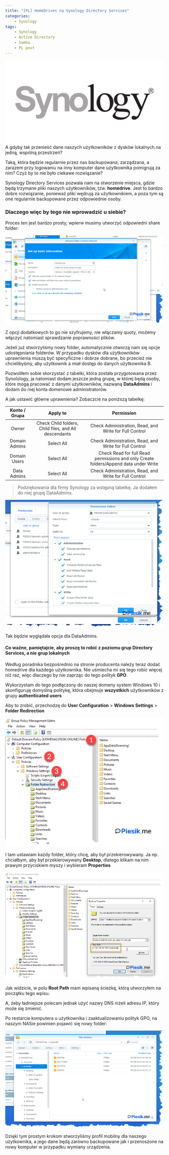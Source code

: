 ```yaml
---
title: "[PL] HomeDrives na Synology Directory Services"
categories:
    - Synology
tags:
    - Synology
    - Active Directory
    - Samba
    - PL post
---
```

!["[PL] HomeDrives na Synology Directory Services"](/assets/images/top_images/SynologyTOP.jpg)A gdyby tak przenieść dane naszych użytkowników z dysków lokalnych na jedną, wspólną przestrzeń? 

Taką, która będzie regularnie przez nas backupowana, zarządzana, a zarazem przy logowaniu na inny komputer dane użytkownika pomigrują za nim? Czyż by to nie było ciekawe rozwiązanie? 

Synology Directory Services pozwala nam na stworzenie miejsca, gdzie będą trzymane pliki naszych użytkowników, tzw. **homedrive**. Jest to bardzo dobre rozwiązanie, ponieważ pliki wędrują za użytkownikiem, a poza tym są one regularnie backupowane przez odpowiednie osoby. 

### Dlaczego więc by tego nie wprowadzić u siebie?

Proces ten jest bardzo prosty, wpierw musimy utworzyć odpowiedni share folder:

!["[PL] HomeDrives na Synology Directory Services"](/assets/images/posts/Synology-AD-HomeDrives/01.png)

Z opcji dodatkowych to go nie szyfrujemy, nie włączamy quoty, możemy włączyć natomiast sprawdzanie poprawności plików.

Jeżeli już stworzyliśmy nowy folder, automatycznie otworzą nam się opcje udostępniania folderów. W przypadku dysków dla użytkowników uprawnienia muszą być specyficzne i dobrze dobrane, bo przecież nie chcielibyśmy, aby użytkownik a miał dostęp do danych użytkownika B.

Pozwoliłem sobie skorzystać z tabelki, która została przygotowana przez Synolology, ja natomiast dodam jeszcze jedną grupę, w której będą osoby, które mogą pracować z danymi użytkowników, nazwaną **DataAdmins** i dodam do niej konta domenowe administratorów.

A jak ustawić główne uprawnienia? Zobaczcie na poniższą tabelkę:

| Konto / Grupa | Apply to | Permission |
|:-------------:|:--------------------------------------------------------:|:------------------------------------------------------------------------------------:|
| Owner | Check  Child folders,  Child files, and  All descendants | Check Administration, Read, and Write for Full Control |
| Domain Admins | Select All | Check Administration, Read, and Write for Full Control |
| Domain Users | Select All | Check Read for full Read permissions and only Create folders/Append data under Write |
| Data Admins | Select All | Check Administration, Read, and Write for Full Control |

> Podziękowania dla firmy Synology za wstępną tabelkę. Ja dodałem do niej grupę DataAdmins.

!["[PL] HomeDrives na Synology Directory Services"](/assets/images/posts/Synology-AD-HomeDrives/02.png)

Tak będzie wyglądała opcja dla DataAdmins.

#### Co ważne, pamiętajcie, aby proszę to robić z poziomu grup Directory Services, a nie grup lokalnych

Według poradnika bezpośrednio na stronie producenta należy teraz dodać homedrive dla każdego użytkownika. Nie uśmiecha mi się tego robić więcej niż raz, więc dlaczego by nie zaprząc do tego polityk **GPO**.

Wykorzystam do tego podłączony do naszej domeny system Windows 10 i skonfiguruję domyślną politykę, która obejmuje **wszystkich** użytkowników z grupy **authenticated users**

Aby to zrobić, przechodzę do **User Configuration** > **Windows Settings** > **Folder Redirection**

!["[PL] HomeDrives na Synology Directory Services"](/assets/images/posts/Synology-AD-HomeDrives/03.png)

I tam ustawiam każdy folder, który chcę, aby był przekierowywany. Ja np. chciałbym, aby był przekierowywany **Desktop**, dlatego klikam na nim prawym przyciskiem myszy i wybieram **Properties**

!["[PL] HomeDrives na Synology Directory Services"](/assets/images/posts/Synology-AD-HomeDrives/04.png)

Jak widzicie, w polu **Root Path** mam wpisaną ścieżkę, którą utworzyłem na początku tego wpisu.

A, żeby ładniejsze polecam jednak użyć nazwy DNS niżeli adresu IP, który może się zmienić.

Po restarcie komputera u użytkownika i zaaktualizowaniu polityk GPO, na naszym NASie powinien pojawić się nowy folder:

!["[PL] HomeDrives na Synology Directory Services"](/assets/images/posts/Synology-AD-HomeDrives/05.png)

Dzięki tym prostym krokom stworzyliśmy profil mobilny dla naszego użytkownika, a jego dane będą zarówno backupowane jak i przenoszone na nowy komputer w przypadku wymiany urządzenia.
